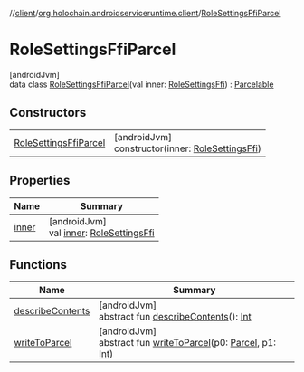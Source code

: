 //[client](../../../index.md)/[org.holochain.androidserviceruntime.client](../index.md)/[RoleSettingsFfiParcel](index.md)

# RoleSettingsFfiParcel

[androidJvm]\
data class [RoleSettingsFfiParcel](index.md)(val inner: [RoleSettingsFfi](../-role-settings-ffi/index.md)) : [Parcelable](https://developer.android.com/reference/kotlin/android/os/Parcelable.html)

## Constructors

| | |
|---|---|
| [RoleSettingsFfiParcel](-role-settings-ffi-parcel.md) | [androidJvm]<br>constructor(inner: [RoleSettingsFfi](../-role-settings-ffi/index.md)) |

## Properties

| Name | Summary |
|---|---|
| [inner](inner.md) | [androidJvm]<br>val [inner](inner.md): [RoleSettingsFfi](../-role-settings-ffi/index.md) |

## Functions

| Name | Summary |
|---|---|
| [describeContents](../-runtime-network-config-ffi-parcel/index.md#-1578325224%2FFunctions%2F275946699) | [androidJvm]<br>abstract fun [describeContents](../-runtime-network-config-ffi-parcel/index.md#-1578325224%2FFunctions%2F275946699)(): [Int](https://kotlinlang.org/api/core/kotlin-stdlib/kotlin/-int/index.html) |
| [writeToParcel](../-runtime-network-config-ffi-parcel/index.md#-1754457655%2FFunctions%2F275946699) | [androidJvm]<br>abstract fun [writeToParcel](../-runtime-network-config-ffi-parcel/index.md#-1754457655%2FFunctions%2F275946699)(p0: [Parcel](https://developer.android.com/reference/kotlin/android/os/Parcel.html), p1: [Int](https://kotlinlang.org/api/core/kotlin-stdlib/kotlin/-int/index.html)) |